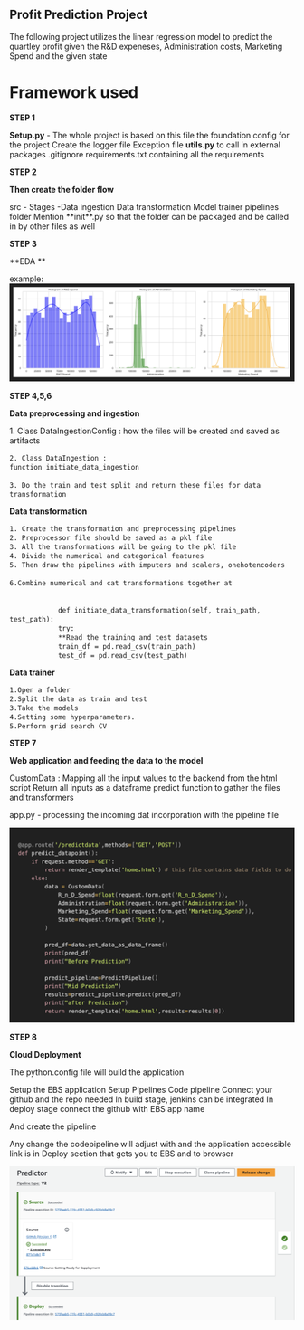 ## Profit Prediction Project

<p1> The following project utilizes the linear regression model to predict the quartley profit given the R&D expeneses, Administration costs, Marketing Spend and the given state </p1>

<h1> Framework used </h1>

<p>

**STEP 1**

**Setup.py** - The whole project is based on this file the foundation config for the project Create the logger file Exception file **utils.py** to call in external packages .gitignore requirements.txt containing all the requirements</p>

**STEP 2**

**Then create the folder flow**

<p>src - Stages -Data ingestion Data transformation Model trainer pipelines folder Mention **init**.py so that the folder can be packaged and be called in by other files as well </p>

**STEP 3**

**EDA **

<p> example:
<img src="EDA.png" alt=""/>
</p>

**STEP 4,5,6**

**Data preprocessing and ingestion**

<p>
    1. Class DataIngestionConfig : how the files will be created and saved as artifacts

    2. Class DataIngestion :
    function initiate_data_ingestion

    3. Do the train and test split and return these files for data transformation

</p>

**Data transformation**

<p>

    1. Create the transformation and preprocessing pipelines
    2. Preprocessor file should be saved as a pkl file
    3. All the transformations will be going to the pkl file
    4. Divide the numerical and categorical features
    5. Then draw the pipelines with imputers and scalers, onehotencoders

    6.Combine numerical and cat transformations together at


                def initiate_data_transformation(self, train_path, test_path):
                try:
                **Read the training and test datasets
                train_df = pd.read_csv(train_path)
                test_df = pd.read_csv(test_path)

</p>

**Data trainer**

    1.Open a folder
    2.Split the data as train and test
    3.Take the models
    4.Setting some hyperparameters.
    5.Perform grid search CV

**STEP 7**

**Web application and feeding the data to the model**

<p>CustomData : Mapping all the input values to the backend from the html script Return all inputs as a dataframe predict function to gather the files and transformers

app.py - processing the incoming dat incorporation with the pipeline file

 <img src="Flask.png" alt=""/>

 </p>

**STEP 8**

**Cloud Deployment**

<p>
The python.config file will build the application

Setup the EBS application Setup Pipelines Code pipeline Connect your github and the repo needed In build stage, jenkins can be integrated In deploy stage connect the github with EBS app name

And create the pipeline

Any change the codepipeline will adjust with and the application accessible link is in Deploy section that gets you to EBS and to browser

<img src="cloud.png" alt=""/>

</p>
